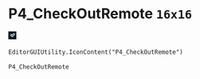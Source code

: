 # P4_CheckOutRemote `16x16`
<img src="/img/P4_CheckOutRemote.png" width=16 height=16>

``` CSharp
EditorGUIUtility.IconContent("P4_CheckOutRemote")
```
```
P4_CheckOutRemote
```
